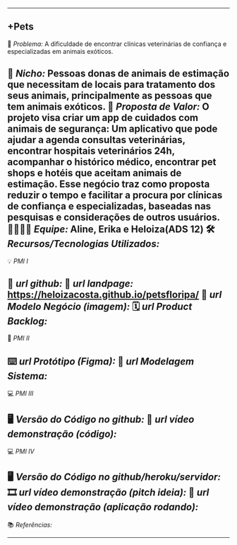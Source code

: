 -------------------
+Pets
-------------------
🙁 _*Problema:*_ A dificuldade de encontrar clínicas veterinárias de confiança e especializadas em animais exóticos. 

🙂 _*Nicho:*_ Pessoas donas de animais de estimação que necessitam de locais para tratamento dos seus animais, principalmente as pessoas que tem animais exóticos.
🎁 _*Proposta de Valor:*_ O projeto visa criar um app de cuidados com animais de segurança: Um aplicativo que pode ajudar a agenda consultas veterinárias, encontrar hospitais veterinários 24h, acompanhar o histórico médico, encontrar pet shops e hotéis que aceitam animais de estimação.
Esse negócio traz como proposta reduzir o tempo e facilitar a procura por clínicas de confiança e especializadas, baseadas nas pesquisas e considerações de outros usuários.  
🧑‍💻👩‍💻 _*Equipe:*_ Aline, Erika e Heloiza(ADS 12)
🛠️ _*Recursos/Tecnologias Utilizados:*_
-------------------
💡 *PMI I*

🔗 _*url github:*_
🛬 _*url landpage:*_ https://heloizacosta.github.io/petsfloripa/
🤝 _*url Modelo Negócio (imagem):*_
🗓️ _*url Product Backlog:*_
-------------------
📲 *PMI II*

⌨️ _*url Protótipo (Figma):*_
📝 _*url Modelagem Sistema:*_
-------------------
💻 *PMI III*

🖥️ _*Versão do Código no github:*_
🎥 _*url vídeo demonstração (código):*_
-------------------
💻 *PMI IV*

🖥️ _*Versão do Código no github/heroku/servidor:*_
🎞️ _*url vídeo demonstração (pitch ideia):*_
🎥 _*url vídeo demonstração (aplicação rodando):*_
-------------------
📚 *Referências:*

-------------------
